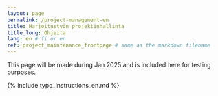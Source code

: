 ```yaml
---
layout: page
permalink: /project-management-en
title: Harjoitustyön projektinhallinta
title_long: Ohjeita
lang: en # fi or en
ref: project_maintenance_frontpage # same as the markdown filename
---
```


This page will be made during Jan 2025 and is included here for testing purposes. 


{% include typo_instructions_en.md %}

